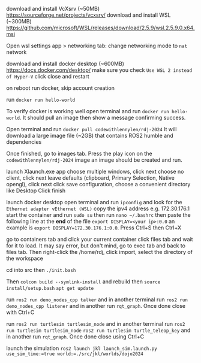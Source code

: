 download and install VcXsrv (~50MB) https://sourceforge.net/projects/vcxsrv/
download and install WSL (~300MB) https://github.com/microsoft/WSL/releases/download/2.5.9/wsl.2.5.9.0.x64.msi

Open wsl settings app > networking tab: change networking mode to `nat` network 
<!-- reboot needed but will do in next step -->

download and install docker desktop (~600MB) https://docs.docker.com/desktop/
make sure you check `Use WSL 2 instead of Hyper-V`
click close and restart

on reboot run docker, skip account creation

run `docker run hello-world`   <!-- # for verification -->

To verify docker is working well open terminal and run `docker run hello-world`. It should pull an image then show a message confirming success. 

Open terminal and run `docker pull codewithlennylen/rdj-2024` It will download a large image file (~2GB) that contains ROS2 humble and dependencies


Once finished, go to images tab. Press the play icon on the `codewithlennylen/rdj-2024` image
an image should be created and run.

<!-- docker run -it --name rdj-2024 --privileged --network host --env DISPLAY=$DISPLAY codewithlennylen rdj-2024 -->

launch Xlaunch.exe app
choose multiple windows, click next
choose no client, click next
leave defaults (clipboard, Primary Selection, Native opengl), click next
click save configuration, choose a convenient directory like Desktop
Click finish


launch docker desktop
open terminal and run `ipconfig` and look for the `Ethernet adapter vEthernet (WSL)`
copy the ipv4 address e.g. 172.30.176.1
start the container and run `sudo su`
then run `nano ~/.bashrc`
then paste the following line at the **end** of the file `export DISPLAY=<your ip>:0.0` 
an example is `export DISPLAY=172.30.176.1:0.0`. Press Ctrl+S then Ctrl+X

go to containers tab and click your current container
click files tab and wait for it to load. It may say error, but don't mind, go to exec tab and back to files tab. Then right-click the /home/rdj, click import, select the directory of the workspace

cd into src then `./init.bash`

Then `colcon build --symlink-install` and rebuild then `source install/setup.bash`
 `apt get update`

run `ros2 run demo_nodes_cpp talker` and in another terminal run `ros2 run demo_nodes_cpp listener` and in another run `rqt_graph`. Once done close with Ctrl+C

run `ros2 run turtlesim turtlesim_node` and in another terminal run `ros2 run turtlesim turtlesim_node` `ros2 run turtlesim turtle_teleop_key` and in another run `rqt_graph`. Once done close using Ctrl+C



launch the simulation `ros2 launch jkl launch_sim.launch.py use_sim_time:=true world:=./src/jkl/worlds/dojo2024`



